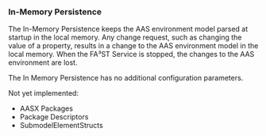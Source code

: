 ### In-Memory Persistence
The In-Memory Persistence keeps the AAS environment model parsed at startup in the local memory. Any change request, such as changing the value of a property, results in a change to the AAS environment model in the local memory. When the FA³ST Service is stopped, the changes to the AAS environment are lost.

The In Memory Persistence has no additional configuration parameters.

Not yet implemented:
-   AASX Packages
-   Package Descriptors
-   SubmodelElementStructs